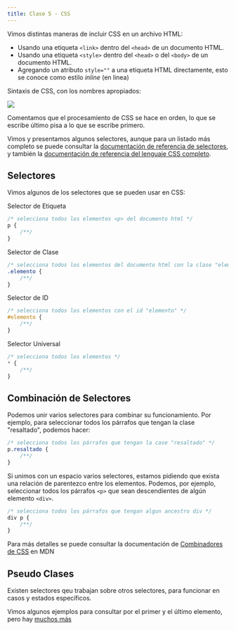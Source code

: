 ```yaml
---
title: Clase 5 - CSS
---
```


Vimos distintas maneras de incluir CSS en un archivo HTML:

- Usando una etiqueta `<link>` dentro del `<head>` de un documento HTML.
- Usando una etiqueta `<style>` dentro del `<head>` o del `<body>` de un documento HTML.
- Agregando un atributo `style=""` a una etiqueta HTML directamente, esto se conoce como estilo *inline* (en linea)

Sintaxis de CSS, con los nombres apropiados:

![](/img/regla-css.png)

Comentamos que el procesamiento de CSS se hace en orden, lo que se escribe último pisa a lo que se escribe primero. 

Vimos y presentamos algunos selectores, aunque para un listado más completo se puede consultar la [documentación de referencia de selectores](https://developer.mozilla.org/es/docs/Learn/CSS/Building_blocks/Selectors), y también la [documentación de referencia del lenguaje CSS completo](https://developer.mozilla.org/es/docs/Web/CSS/Reference).

## Selectores

Vimos algunos de los selectores que se pueden usar en CSS:

Selector de Etiqueta

```css
/* selecciona todos los elementos <p> del documento html */
p {
	/**/
}
```

Selector de Clase

```css
/* selecciona todos los elementos del documento html con la clase "elemento" */
.elemento {
	/**/
}
```

Selector de ID

```css
/* selecciona todos los elementos con el id "elemento" */
#elemento {
	/**/
}
```

Selector Universal

```css
/* selecciona todos los elementos */
* {
	/**/
}
```

## Combinación de Selectores

Podemos unir varios selectores para combinar su funcionamiento. Por ejemplo, para seleccionar todos los párrafos que tengan la clase "resaltado", podemos hacer:

```css
/* selecciona todos los párrafos que tengan la case "resaltado" */
p.resaltado {
	/**/
}
```

Si unimos con un espacio varios selectores, estamos pidiendo que exista una relación de parentezco entre los elementos. Podemos, por ejemplo, seleccionar todos los párrafos `<p>` que sean descendientes de algún elemento `<div>`.

```css
/* selecciona todos los párrafos que tengan algun ancestro div */
div p {
	/**/
}
```

Para más detalles se puede consultar la documentación de [Combinadores de CSS](https://developer.mozilla.org/es/docs/Learn/CSS/Building_blocks/Selectors/Combinators) en MDN

## Pseudo Clases

Existen selectores qeu trabajan sobre otros selectores, para funcionar en casos y estados específicos.

Vimos algunos ejemplos para consultar por el primer y el último elemento, pero hay [muchos más](https://developer.mozilla.org/en-US/docs/Web/CSS/Pseudo-classes)